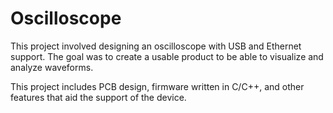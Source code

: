 # Oscilloscope
This project involved designing an oscilloscope with USB and Ethernet support. The goal was to create a usable product to be able to visualize and analyze waveforms.

This project includes PCB design, firmware written in C/C++, and other features that aid the support of the device. 